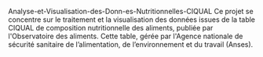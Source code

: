 Analyse-et-Visualisation-des-Donn-es-Nutritionnelles-CIQUAL
Ce projet se concentre sur le traitement et la visualisation des données issues de la table CIQUAL de composition nutritionnelle des aliments, publiée par l'Observatoire des aliments. Cette table, gérée par l'Agence nationale de sécurité sanitaire de l’alimentation, de l’environnement et du travail (Anses).
